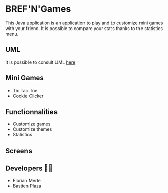 # BREF'N'Games
This Java application is an application to play and to customize mini games with your friend. It is possible to compare your stats thanks to the statistics menu.

## UML
It is possible to consult UML [here](https://nicolasjourdan.github.io/brefngames/)

## Mini Games
- Tic Tac Toe
- Cookie Clicker

## Functionnalities
- Customize games
- Customize themes
- Statistics

## Screens

## Developers 👨‍💻
- Florian Merle
- Bastien Plaza
